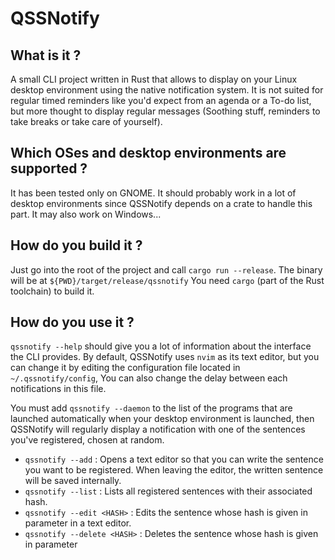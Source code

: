 # QSSNotify

## What is it ?

A small CLI project written in Rust that allows to display on your Linux desktop environment using the native notification system.
It is not suited for regular timed reminders like you'd expect from an agenda or a To-do list, but more thought to display regular messages (Soothing stuff, reminders to take breaks or take care of yourself).

## Which OSes and desktop environments are supported ?

It has been tested only on GNOME. It should probably work in a lot of desktop environments since QSSNotify depends on a crate to handle this part.
It may also work on Windows...


## How do you build it ?

Just go into the root of the project and call `cargo run --release`. The binary will be at `${PWD}/target/release/qssnotify`
You need `cargo` (part of the Rust toolchain) to build it.


## How do you use it ?

`qssnotify --help` should give you a lot of information about the interface the CLI provides.
By default, QSSNotify uses `nvim` as its text editor, but you can change it by editing the configuration file located in `~/.qssnotify/config`, You can also change the delay between each notifications in this file.


You must add `qssnotify --daemon` to the list of the programs that are launched automatically when your desktop environment is launched, then QSSNotify will regularly display a notification with one of the sentences you've registered, chosen at random.

* `qssnotify --add`             : Opens a text editor so that you can write the sentence you want to be registered. When leaving the editor, the written sentence will be saved internally.
* `qssnotify --list`            : Lists all registered sentences with their associated hash.
* `qssnotify --edit <HASH>`     : Edits the sentence whose hash is given in parameter in a text editor.
* `qssnotify --delete <HASH>`   : Deletes the sentence whose hash is given in parameter

